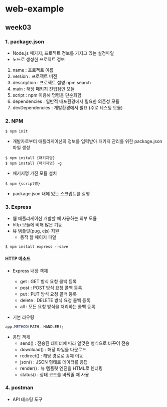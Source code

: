 # web-example

## week03

### 1. package.json

- Node.js 패키지, 프로젝트 정보를 가지고 있는 설정파일
- 노드로 생성한 프로젝트 정보

1. name : 프로젝트 이름
2. version : 프로젝트 버전
3. description : 프로젝트 설명 npm search
4. main : 해당 패키지 진입점인 모듈
5. script : npm 이용해 명령을 단순화함
6. dependencies : 일반적 배포환경에서 필요한 의존성 모듈
7. devDependencies : 개발환경에서 필요 (주로 테스팅 모듈)

### 2. NPM

```
$ npm init
```

- 개발자로부터 애플리케이션의 정보를 입력받아 패키지 관리를 위한 package.json 파일 생성

```
$ npm install {패키지명}
$ npm install {패키지명} -g
```

- 패키지명 가진 모듈 설치

```
$ npm {script명}
```

- package.json 내에 있는 스크립트를 실행

### 3. Express

- 웹 애플리케이션 개발할 때 사용하는 외부 모듈
- http 모듈에 비해 많은 기능
- 뷰 템플릿(pug, ejs) 지원
  - 동적 웹 페이지 파일

```
$ npm install express --save
```

#### HTTP 메소드

- Express 내장 객체

  - get : GET 방식 요청 콜백 등록
  - post : POST 방식 요청 콜백 등록
  - put : PUT 방식 요청 콜백 등록
  - delete : DELETE 방식 요청 콜백 등록
  - all : 모든 요청 방식을 처리하는 콜백 등록

- 기본 라우팅

```js
app.METHOD(PATH, HANDLER);
```

- 응답 객체
  - send() : 전송된 데이터에 따라 알맞은 형식으로 바꾸어 전송
  - download() : 해당 파일을 다운로드
  - redirect() : 해당 경로로 강제 이동
  - json() : JSON 형태로 데이터를 응답
  - render() : 뷰 템플릿 엔진을 HTML로 렌더링
  - status() : 상태 코드를 바꿔줄 때 사용

### 4. postman

- API 테스팅 도구
